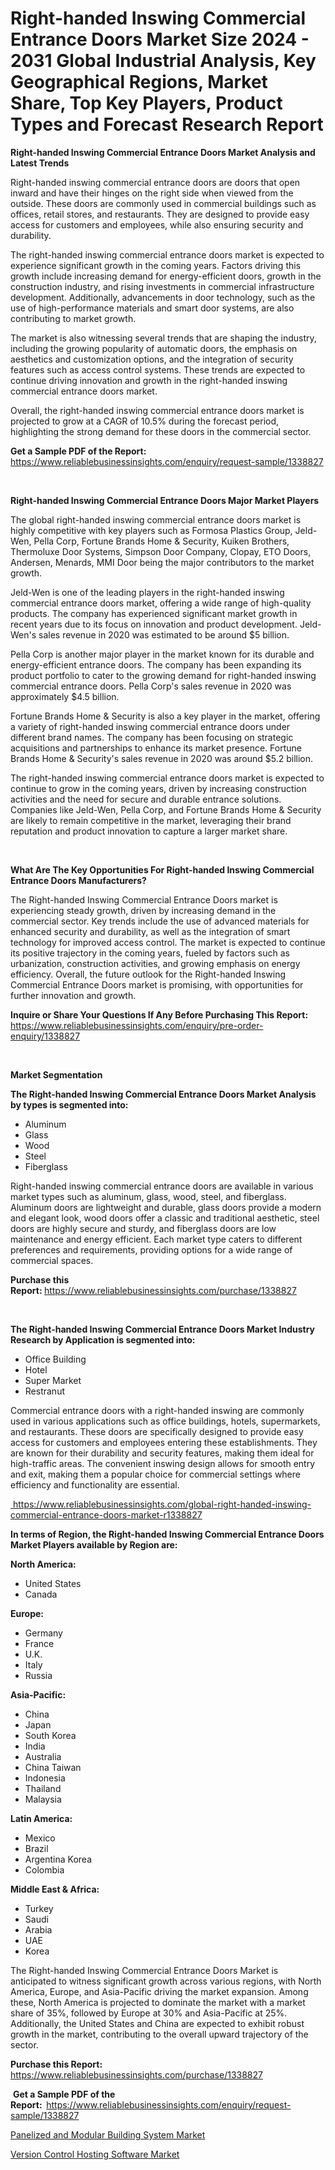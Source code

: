 <p><h1>Right-handed Inswing Commercial Entrance Doors Market Size 2024 - 2031 Global Industrial Analysis, Key Geographical Regions, Market Share, Top Key Players, Product Types and Forecast Research Report</h1></p><p><strong>Right-handed Inswing Commercial Entrance Doors Market Analysis and Latest Trends</strong></p>
<p><p>Right-handed inswing commercial entrance doors are doors that open inward and have their hinges on the right side when viewed from the outside. These doors are commonly used in commercial buildings such as offices, retail stores, and restaurants. They are designed to provide easy access for customers and employees, while also ensuring security and durability.</p><p>The right-handed inswing commercial entrance doors market is expected to experience significant growth in the coming years. Factors driving this growth include increasing demand for energy-efficient doors, growth in the construction industry, and rising investments in commercial infrastructure development. Additionally, advancements in door technology, such as the use of high-performance materials and smart door systems, are also contributing to market growth.</p><p>The market is also witnessing several trends that are shaping the industry, including the growing popularity of automatic doors, the emphasis on aesthetics and customization options, and the integration of security features such as access control systems. These trends are expected to continue driving innovation and growth in the right-handed inswing commercial entrance doors market.</p><p>Overall, the right-handed inswing commercial entrance doors market is projected to grow at a CAGR of 10.5% during the forecast period, highlighting the strong demand for these doors in the commercial sector.</p></p>
<p><strong>Get a Sample PDF of the Report:&nbsp;</strong> <a href="https://www.reliablebusinessinsights.com/enquiry/request-sample/1338827">https://www.reliablebusinessinsights.com/enquiry/request-sample/1338827</a></p>
<p>&nbsp;</p>
<p><strong>Right-handed Inswing Commercial Entrance Doors Major Market Players</strong></p>
<p><p>The global right-handed inswing commercial entrance doors market is highly competitive with key players such as Formosa Plastics Group, Jeld-Wen, Pella Corp, Fortune Brands Home & Security, Kuiken Brothers, Thermoluxe Door Systems, Simpson Door Company, Clopay, ETO Doors, Andersen, Menards, MMI Door being the major contributors to the market growth.</p><p>Jeld-Wen is one of the leading players in the right-handed inswing commercial entrance doors market, offering a wide range of high-quality products. The company has experienced significant market growth in recent years due to its focus on innovation and product development. Jeld-Wen's sales revenue in 2020 was estimated to be around $5 billion.</p><p>Pella Corp is another major player in the market known for its durable and energy-efficient entrance doors. The company has been expanding its product portfolio to cater to the growing demand for right-handed inswing commercial entrance doors. Pella Corp's sales revenue in 2020 was approximately $4.5 billion.</p><p>Fortune Brands Home & Security is also a key player in the market, offering a variety of right-handed inswing commercial entrance doors under different brand names. The company has been focusing on strategic acquisitions and partnerships to enhance its market presence. Fortune Brands Home & Security's sales revenue in 2020 was around $5.2 billion.</p><p>The right-handed inswing commercial entrance doors market is expected to continue to grow in the coming years, driven by increasing construction activities and the need for secure and durable entrance solutions. Companies like Jeld-Wen, Pella Corp, and Fortune Brands Home & Security are likely to remain competitive in the market, leveraging their brand reputation and product innovation to capture a larger market share.</p></p>
<p>&nbsp;</p>
<p><strong>What Are The Key Opportunities For Right-handed Inswing Commercial Entrance Doors Manufacturers?</strong></p>
<p><p>The Right-handed Inswing Commercial Entrance Doors market is experiencing steady growth, driven by increasing demand in the commercial sector. Key trends include the use of advanced materials for enhanced security and durability, as well as the integration of smart technology for improved access control. The market is expected to continue its positive trajectory in the coming years, fueled by factors such as urbanization, construction activities, and growing emphasis on energy efficiency. Overall, the future outlook for the Right-handed Inswing Commercial Entrance Doors market is promising, with opportunities for further innovation and growth.</p></p>
<p><strong>Inquire or Share Your Questions If Any Before Purchasing This Report:</strong> <a href="https://www.reliablebusinessinsights.com/enquiry/pre-order-enquiry/1338827">https://www.reliablebusinessinsights.com/enquiry/pre-order-enquiry/1338827</a></p>
<p>&nbsp;</p>
<p><strong>Market Segmentation</strong></p>
<p><strong>The Right-handed Inswing Commercial Entrance Doors Market Analysis by types is segmented into:</strong></p>
<p><ul><li>Aluminum</li><li>Glass</li><li>Wood</li><li>Steel</li><li>Fiberglass</li></ul></p>
<p><p>Right-handed inswing commercial entrance doors are available in various market types such as aluminum, glass, wood, steel, and fiberglass. Aluminum doors are lightweight and durable, glass doors provide a modern and elegant look, wood doors offer a classic and traditional aesthetic, steel doors are highly secure and sturdy, and fiberglass doors are low maintenance and energy efficient. Each market type caters to different preferences and requirements, providing options for a wide range of commercial spaces.</p></p>
<p><strong>Purchase this Report:&nbsp;</strong><a href="https://www.reliablebusinessinsights.com/purchase/1338827">https://www.reliablebusinessinsights.com/purchase/1338827</a></p>
<p>&nbsp;</p>
<p><strong>The Right-handed Inswing Commercial Entrance Doors Market Industry Research by Application is segmented into:</strong></p>
<p><ul><li>Office Building</li><li>Hotel</li><li>Super Market</li><li>Restranut</li></ul></p>
<p><p>Commercial entrance doors with a right-handed inswing are commonly used in various applications such as office buildings, hotels, supermarkets, and restaurants. These doors are specifically designed to provide easy access for customers and employees entering these establishments. They are known for their durability and security features, making them ideal for high-traffic areas. The convenient inswing design allows for smooth entry and exit, making them a popular choice for commercial settings where efficiency and functionality are essential.</p></p>
<p><a href="https://www.reliablebusinessinsights.com/global-right-handed-inswing-commercial-entrance-doors-market-r1338827">&nbsp;https://www.reliablebusinessinsights.com/global-right-handed-inswing-commercial-entrance-doors-market-r1338827</a></p>
<p><strong>In terms of Region, the Right-handed Inswing Commercial Entrance Doors Market Players available by Region are:</strong></p>
<p>
    <p> <strong> North America: </strong>
        <ul>
            <li>United States</li>
            <li>Canada</li>
        </ul>
        </p> 
    <p> <strong> Europe: </strong>
        <ul>
            <li>Germany</li>
            <li>France</li>
            <li>U.K.</li>
            <li>Italy</li>
            <li>Russia</li>
        </ul>
        </p> 
    <p> <strong> Asia-Pacific: </strong>
        <ul>
            <li>China</li>
            <li>Japan</li>
            <li>South Korea</li>
            <li>India</li>
            <li>Australia</li>
            <li>China Taiwan</li>
            <li>Indonesia</li>
            <li>Thailand</li>
            <li>Malaysia</li>
        </ul>
        </p> 
    <p> <strong> Latin America: </strong>
        <ul>
            <li>Mexico</li>
            <li>Brazil</li>
            <li>Argentina Korea</li>
            <li>Colombia</li>
        </ul>
        </p> 
    <p> <strong> Middle East & Africa: </strong>
        <ul>
            <li>Turkey</li>
            <li>Saudi</li>
            <li>Arabia</li>
            <li>UAE</li>
            <li>Korea</li>
        </ul>
    </p>
    </p>
<p><p>The Right-handed Inswing Commercial Entrance Doors Market is anticipated to witness significant growth across various regions, with North America, Europe, and Asia-Pacific driving the market expansion. Among these, North America is projected to dominate the market with a market share of 35%, followed by Europe at 30% and Asia-Pacific at 25%. Additionally, the United States and China are expected to exhibit robust growth in the market, contributing to the overall upward trajectory of the sector.</p></p>
<p><strong>Purchase this Report: </strong><a href="https://www.reliablebusinessinsights.com/purchase/1338827">https://www.reliablebusinessinsights.com/purchase/1338827</a></p>
<p>&nbsp;<strong>Get a Sample PDF of the Report:&nbsp;&nbsp;</strong><a href="https://www.reliablebusinessinsights.com/enquiry/request-sample/1338827">https://www.reliablebusinessinsights.com/enquiry/request-sample/1338827</a></p>
<p><strong></strong></p>
<p><p><a href="https://medium.com/@pippa.ball45457/global-panelized-and-modular-building-system-market-focus-on-application-end-use-industry-type-4301bbc8b8eb">Panelized and Modular Building System Market</a></p><p><a href="https://medium.com/@natoshajacobsk69/future-trends-in-global-version-control-hosting-software-market-market-insights-and-analysis-from-bd283047154c">Version Control Hosting Software Market</a></p></p>